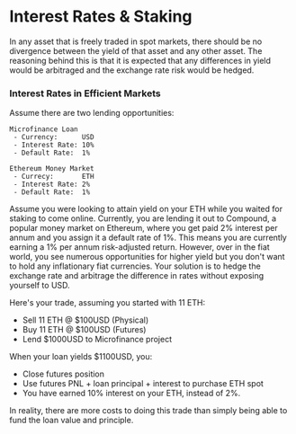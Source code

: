 # Interest Rates & Staking

In any asset that is freely traded in spot markets, there should be no divergence between the yield of that asset and any other asset. The reasoning behind this is that it is expected that any differences in yield would be arbitraged and the exchange rate risk would be hedged.

### Interest Rates in Efficient Markets

Assume there are two lending opportunities:

```
Microfinance Loan
 - Currency:      USD
 - Interest Rate: 10%
 - Default Rate:  1%

Ethereum Money Market
 - Currecy:       ETH
 - Interest Rate: 2%
 - Default Rate:  1%
```

Assume you were looking to attain yield on your ETH while you waited for staking to come online. Currently, you are lending it out to Compound, a popular money market on Ethereum, where you get paid 2% interest per annum and you assign it a default rate of 1%. This means you are currently earning a 1% per annum risk-adjusted return. However, over in the fiat world, you see numerous opportunities for higher yield but you don't want to hold any inflationary fiat currencies. Your solution is to hedge the exchange rate and arbitrage the difference in rates without exposing yourself to USD.

Here's your trade, assuming you started with 11 ETH:
 - Sell 11 ETH @ $100USD    (Physical)
 - Buy 11 ETH @ $100USD     (Futures)
 - Lend $1000USD to Microfinance project

When your loan yields $1100USD, you:
 - Close futures position
 - Use futures PNL + loan principal + interest to purchase ETH spot
 - You have earned 10% interest on your ETH, instead of 2%.

In reality, there are more costs to doing this trade than simply being able to fund the loan value and principle.